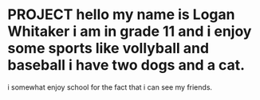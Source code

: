 # PROJECT   hello my name is Logan Whitaker i am in grade 11 and i enjoy some sports like vollyball and baseball i have two dogs and a cat.
i somewhat enjoy school for the fact that i can see my friends.
